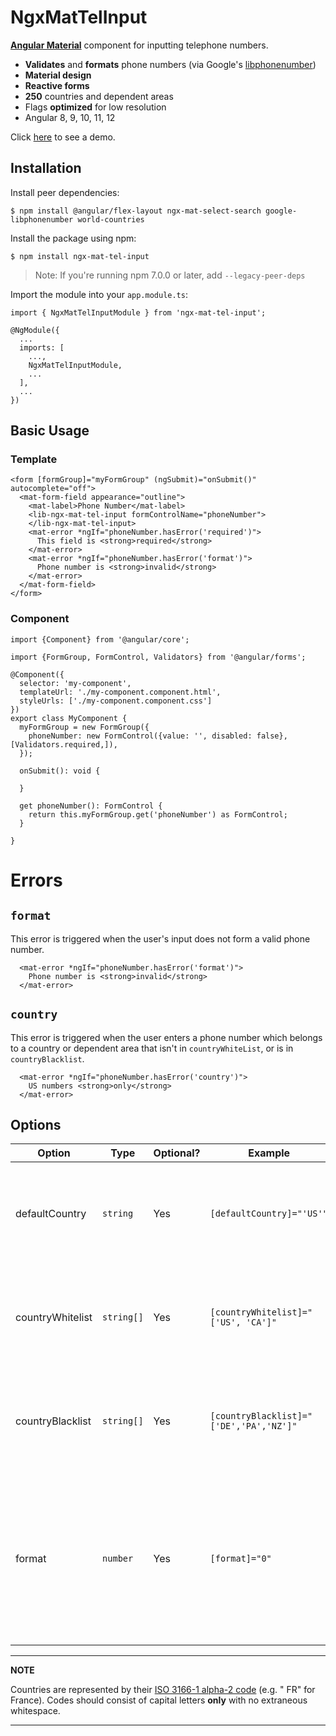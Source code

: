 # NgxMatTelInput

**[Angular Material](https://material.angular.io/)** component for inputting telephone numbers.

* **Validates** and **formats** phone numbers (via Google's [libphonenumber](https://github.com/google/libphonenumber))
* **Material design**
* **Reactive forms**
* **250** countries and dependent areas
* Flags **optimized** for low resolution
* Angular 8, 9, 10, 11, 12

Click [here](https://ngx-mat-tel-input.web.app/) to see a demo.

## Installation

Install peer dependencies:

    $ npm install @angular/flex-layout ngx-mat-select-search google-libphonenumber world-countries

Install the package using npm:

    $ npm install ngx-mat-tel-input

> Note: If you're running npm 7.0.0 or later, add `--legacy-peer-deps` 

Import the module into your `app.module.ts`:

    import { NgxMatTelInputModule } from 'ngx-mat-tel-input';

    @NgModule({
      ...
      imports: [
        ...,
        NgxMatTelInputModule,
        ...
      ],
      ...
    })

## Basic Usage

### Template

    <form [formGroup]="myFormGroup" (ngSubmit)="onSubmit()" autocomplete="off">
      <mat-form-field appearance="outline">
        <mat-label>Phone Number</mat-label>
        <lib-ngx-mat-tel-input formControlName="phoneNumber">
        </lib-ngx-mat-tel-input>
        <mat-error *ngIf="phoneNumber.hasError('required')">
          This field is <strong>required</strong>
        </mat-error>
        <mat-error *ngIf="phoneNumber.hasError('format')">
          Phone number is <strong>invalid</strong>
        </mat-error>
      </mat-form-field>
    </form>

### Component

    import {Component} from '@angular/core';
    
    import {FormGroup, FormControl, Validators} from '@angular/forms';
    
    @Component({
      selector: 'my-component',
      templateUrl: './my-component.component.html',
      styleUrls: ['./my-component.component.css']
    })
    export class MyComponent { 
      myFormGroup = new FormGroup({
        phoneNumber: new FormControl({value: '', disabled: false}, [Validators.required,]),
      });
    
      onSubmit(): void {
    
      }
    
      get phoneNumber(): FormControl {
        return this.myFormGroup.get('phoneNumber') as FormControl;
      }
    
    }

# Errors

## `format`

This error is triggered when the user's input does not form a valid phone number.

      <mat-error *ngIf="phoneNumber.hasError('format')">
        Phone number is <strong>invalid</strong>
      </mat-error>

## `country`

This error is triggered when the user enters a phone number which belongs to a country or dependent area that isn't
in `countryWhiteList`, or is in `countryBlacklist`.

      <mat-error *ngIf="phoneNumber.hasError('country')">
        US numbers <strong>only</strong>
      </mat-error>

## Options

| Option           | Type       | Optional? | Example                                 | Description                                                                                                                                                                                       |
|------------------|------------|-----------|-----------------------------------------|---------------------------------------------------------------------------------------------------------------------------------------------------------------------------------------------------|
| defaultCountry   | `string`   | Yes       | `[defaultCountry]="'US'"`               | The country or dependent area to be selected by default in the country picker. If omitted, Afghanistan will be selected by default.                                                               |
| countryWhitelist | `string[]` | Yes       | `[countryWhitelist]="['US', 'CA']"`     | List of countries and dependent areas to **include** in the country picker. If omitted, all countries and dependant areas will be displayed.                                                      |
| countryBlacklist | `string[]` | Yes       | `[countryBlacklist]="['DE','PA','NZ']"` | List of countries and dependent areas to **exclude** from the country picker. If omitted, all countries and dependant areas will be displayed.                                                    |
| format           | `number`   | Yes       | `[format]="0"`                          | The format of the phone number written to form control bound to `lib-ngx-mat-tel-input`.<ul><li>0 - E164 *(Default)*</li><li>1 - INTERNATIONAL</li><li>2 - NATIONAL</li><li>3 - RFC3966</li></ul> |

---
**NOTE**

Countries are represented by their [ISO 3166-1 alpha-2 code](https://en.wikipedia.org/wiki/ISO_3166-1_alpha-2) (e.g. "
FR" for France). Codes should consist of capital letters **only** with no extraneous whitespace.

---
